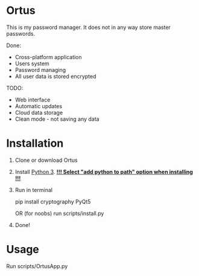 # Ortus

This is my password manager.
It does not in any way store master passwords.

Done:

- Cross-platform application
- Users system
- Password managing
- All user data is stored encrypted

TODO:

- Web interface
- Automatic updates
- Cloud data storage
- Clean mode - not saving any data

# Installation

1. Clone or download Ortus

2. Install [Python 3](https://www.python.org/downloads/). **<u>!!! Select "add python to path" option when installing !!!</u>**

3. Run in terminal
   
   pip install cryptography PyQt5
   
   
   
   OR (for noobs) run scripts/install.py
   
4. Done!

# Usage

Run scripts/OrtusApp.py